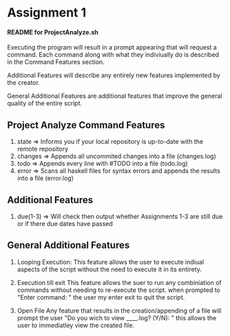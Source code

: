 # Assignment 1

#### README for ProjectAnalyze.sh 
Executing the program will result in a prompt appearing that will request a command. Each command along with what they indiviually do is described in the Command Features section.

Additional Features will describe any entirely new features implemented by the creator.

General Additional Features are additional features that improve the general quality of the entire script.
## Project Analyze Command Features
1. state => Informs you if your local repository is up-to-date with the remote repository
2. changes => Appends all uncommited changes into a file (changes.log)
3. todo => Appends every line with #TODO into a file (todo.log)
4. error => Scans all haskell files for syntax errors and appends the results into a file (error.log)

## Additional Features
1. due(1-3) => Will check then output whether Assignments 1-3 are still due or if there due dates have passed

## General Additional Features
1. Looping Execution:
	This feature allows the user to execute indiual aspects of the script without the need to execute it in its entirety. 

2. Execution till exit
	This feature allows the suer to run any combiniation of commands without needing to re-execute the script. when prompted to "Enter command: " the user my enter exit to quit the script.

3. Open File
	Any feature that results in the creation/appending of a file will prompt the user "Do you wich to view ____.log? (Y/N): " this allows the user to immediatley view the created file.
